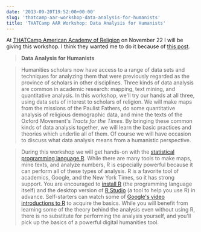 ```yaml
---
date: '2013-09-20T19:52:00+00:00'
slug: 'thatcamp-aar-workshop-data-analysis-for-humanists'
title: 'THATCamp AAR Workshop: Data Analysis for Humanists'
---
```


At [THATCamp American Academy of Religion](http://aar2013.thatcamp.org/) on November 22 I will be giving this workshop. I think they wanted me to do it because of [this post](http://usreligion.blogspot.com/2013/08/quantifying-american-tract-society.html).

> **Data Analysis for Humanists**

> Humanities scholars now have access to a range of data sets and techniques for analyzing them that were previously regarded as the province of scholars in other disciplines. Three kinds of data analysis are common in academic research: mapping, text mining, and quantitative analysis. In this workshop, we'll try our hands at all three, using data sets of interest to scholars of religion. We will make maps from the missions of the Paulist Fathers, do some quantitative analysis of religious demographic data, and mine the texts of the Oxford Movement's *Tracts for the Times*. By bringing these common kinds of data analysis together, we will learn the basic practices and theories which underlie all of them. Of course we will have occasion to discuss what data analysis means from a humanistic perspective.

> During this workshop we will get hands-on with the [statistical programming language R](http://www.r-project.org/). While there are many tools to make maps, mine texts, and analyze numbers, R is especially powerful because it can perform all of these types of analysis. R is a favorite tool of academics, Google, and the New York Times, so it has strong support. You are encouraged to [install R](http://cran.rstudio.com/) (the programming language itself) and the desktop version of [R Studio](http://www.rstudio.com/ide/download/desktop) (a tool to help you use R) in advance. Self-starters can watch some of [Google's video introductions to R](http://www.youtube.com/watch?v=iffR3fWv4xw&list=PLOU2XLYxmsIK9qQfztXeybpHvru-TrqAP) to acquire the basics. While you will benefit from learning some of the theory behind the analysis even without using R, there is no substitute for performing the analysis yourself, and you'll pick up the basics of a powerful digital humanities tool.
